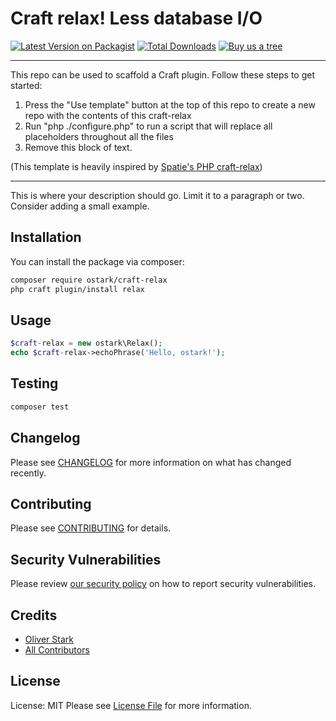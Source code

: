 # Craft relax! Less database I/O 

[![Latest Version on Packagist](https://img.shields.io/packagist/v/ostark/craft-relax.svg?style=flat-square)](https://packagist.org/packages/ostark/craft-relax)
[![Total Downloads](https://img.shields.io/packagist/dt/ostark/craft-relax.svg?style=flat-square)](https://packagist.org/packages/ostark/craft-relax)
[![Buy us a tree](https://img.shields.io/badge/Treeware-%F0%9F%8C%B3-lightgreen)](https://plant.treeware.earth/ostark/craft-relax)

---
This repo can be used to scaffold a Craft plugin. Follow these steps to get started:

1. Press the "Use template" button at the top of this repo to create a new repo with the contents of this craft-relax
2. Run "php ./configure.php" to run a script that will replace all placeholders throughout all the files
3. Remove this block of text.

(This template is heavily inspired by [Spatie's PHP craft-relax](https://github.com/spatie/package-craft-relax-php))




---

This is where your description should go. Limit it to a paragraph or two. Consider adding a small example.

## Installation

You can install the package via composer:

```bash
composer require ostark/craft-relax
php craft plugin/install relax
```

## Usage

```php
$craft-relax = new ostark\Relax();
echo $craft-relax->echoPhrase('Hello, ostark!');
```

## Testing

```bash
composer test
```

## Changelog

Please see [CHANGELOG](CHANGELOG.md) for more information on what has changed recently.

## Contributing

Please see [CONTRIBUTING](.github/CONTRIBUTING.md) for details.

## Security Vulnerabilities

Please review [our security policy](../../security/policy) on how to report security vulnerabilities.

## Credits

- [Oliver Stark](https://github.com/ostark)
- [All Contributors](../../contributors)

## License

License: MIT
Please see [License File](LICENSE.md) for more information.
